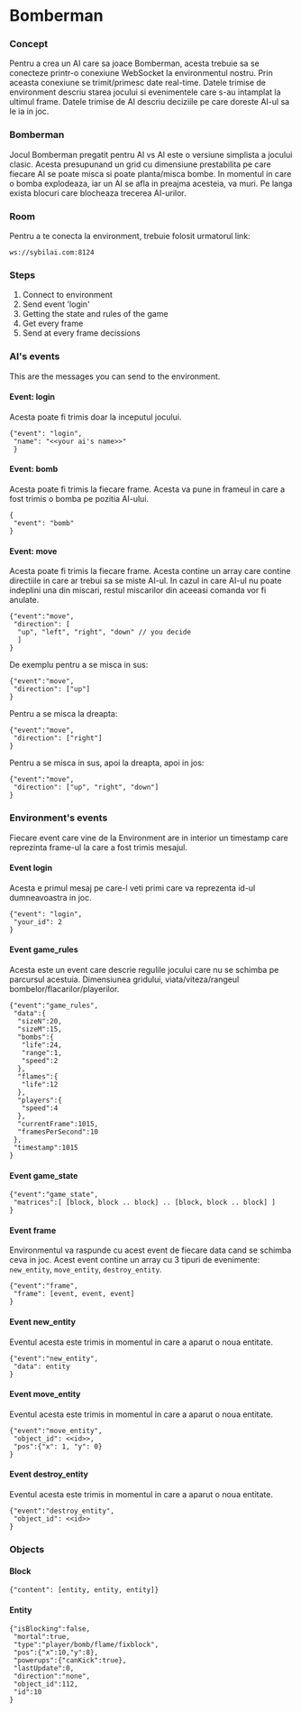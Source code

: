 Bomberman
=============

### Concept
Pentru a crea un AI care sa joace Bomberman, acesta trebuie sa se conecteze printr-o conexiune WebSocket la environmentul nostru.
Prin aceasta conexiune se trimit/primesc date real-time. Datele trimise de environment descriu starea jocului si evenimentele care s-au intamplat
la ultimul frame. Datele trimise de AI descriu deciziile pe care doreste AI-ul sa le ia in joc.

### Bomberman
Jocul Bomberman pregatit pentru AI vs AI este o versiune simplista a jocului clasic. Acesta presupunand un grid cu dimensiune prestabilita pe care
fiecare AI se poate misca si poate planta/misca bombe. In momentul in care o bomba explodeaza, iar un AI se afla in preajma acesteia, va muri.
Pe langa exista blocuri care blocheaza trecerea AI-urilor.

### Room
Pentru a te conecta la environment, trebuie folosit urmatorul link:
```
ws://sybilai.com:8124
```

### Steps
1. Connect to environment
2. Send event 'login'
3. Getting the state and rules of the game
4. Get every frame
5. Send at every frame decissions

### AI's events
This are the messages you can send to the environment.

#### Event: login
Acesta poate fi trimis doar la inceputul jocului.
```
{"event": "login",
 "name": "<<your ai's name>>"
 }
```

#### Event: bomb
Acesta poate fi trimis la fiecare frame. Acesta va pune in frameul in care a fost trimis o bomba pe pozitia AI-ului.
```
{
 "event": "bomb"
}
```


#### Event: move
Acesta poate fi trimis la fiecare frame. Acesta contine un array care contine directiile in care ar trebui sa se miste AI-ul.
In cazul in care AI-ul nu poate indeplini una din miscari, restul miscarilor din aceeasi comanda vor fi anulate.
```
{"event":"move", 
 "direction": [
  "up", "left", "right", "down" // you decide
  ]
}
```

De exemplu pentru a se misca in sus:
```
{"event":"move", 
 "direction": ["up"]
}
```

Pentru a se misca la dreapta:
```
{"event":"move",
 "direction": ["right"]
}
```

Pentru a se misca in sus, apoi la dreapta, apoi in jos:
```
{"event":"move",
 "direction": ["up", "right", "down"]
}
```

### Environment's events
Fiecare event care vine de la Environment are in interior un timestamp care reprezinta frame-ul la care a fost trimis mesajul.


#### Event login
Acesta e primul mesaj pe care-l veti primi care va reprezenta id-ul dumneavoastra in joc.
```
{"event": "login", 
 "your_id": 2
}
```

#### Event game_rules
Acesta este un event care descrie regulile jocului care nu se schimba pe parcursul acestuia. Dimensiunea gridului, viata/viteza/rangeul bombelor/flacarilor/playerilor.

```
{"event":"game_rules",
 "data":{
  "sizeN":20,
  "sizeM":15,
  "bombs":{
   "life":24,
   "range":1,
   "speed":2
  },
  "flames":{
   "life":12
  },
  "players":{
   "speed":4
  },
  "currentFrame":1015,
  "framesPerSecond":10
 },
 "timestamp":1015
}
```

#### Event game_state

```
{"event":"game_state",
 "matrices":[ [block, block .. block] .. [block, block .. block] ]
}
```

#### Event frame
Environmentul va raspunde cu acest event de fiecare data cand se schimba ceva in joc. Acest event contine un array cu 3 tipuri de evenimente: `new_entity`, `move_entity`, `destroy_entity`.

```
{"event":"frame",
 "frame": [event, event, event]
}
```

#### Event new_entity
Eventul acesta este trimis in momentul in care a aparut o noua entitate.
```
{"event":"new_entity",
 "data": entity
}
```

#### Event move_entity
Eventul acesta este trimis in momentul in care a aparut o noua entitate.
```
{"event":"move_entity",
 "object_id": <<id>>,
 "pos":{"x": 1, "y": 0}
}
```

#### Event destroy_entity
Eventul acesta este trimis in momentul in care a aparut o noua entitate.
```
{"event":"destroy_entity",
 "object_id": <<id>>
}
```

### Objects

#### Block
```
{"content": [entity, entity, entity]}
```

#### Entity
```
{"isBlocking":false,
 "mortal":true,
 "type":"player/bomb/flame/fixblock",
 "pos":{"x":10,"y":8},
 "powerups":{"canKick":true},
 "lastUpdate":0,
 "direction":"none",
 "object_id":112,
 "id":10
}
```
